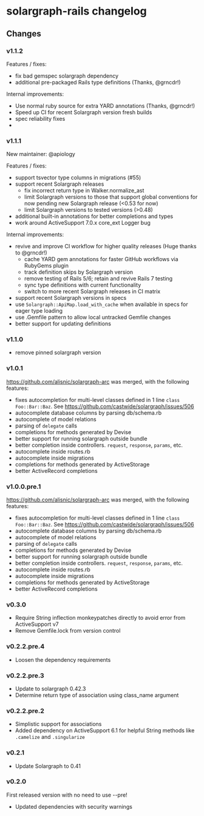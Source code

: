 # solargraph-rails changelog

## Changes

### v1.1.2

Features / fixes:

- fix bad gemspec solargraph dependency
- additional pre-packaged Rails type definitions (Thanks, @grncdr!)

Internal improvements:

- Use normal ruby source for extra YARD annotations (Thanks, @grncdr!)
- Speed up CI for recent Solargraph version fresh builds
- spec reliability fixes
-

### v1.1.1

New maintainer: @apiology

Features / fixes:

- support tsvector type columns in migrations (#55)
- support recent Solargraph releases
  - fix incorrect return type in Walker.normalize_ast
  - limit Solargraph versions to those that support global conventions for now pending new Solargraph release (<0.53 for now)
  - limit Solargraph versions to tested versions (>0.48)
- additional built-in annotations for better completions and types
- work around ActiveSupport 7.0.x core\_ext Logger bug

Internal improvements:

- revive and improve CI workflow for higher quality releases (Huge thanks to @grncdr!)
  - cache YARD gem annotations for faster GitHub workflows via RubyGems plugin
  - track definition skips by Solargraph version
  - remove testing of Rails 5/6; retain and revive Rails 7 testing
  - sync type definitions with current functionality
  - switch to more recent Solargraph releases in CI matrix
- support recent Solargraph versions in specs
- use `Solargraph::ApiMap.load_with_cache` when available in specs for eager type loading
- use .Gemfile pattern to allow local untracked Gemfile changes
- better support for updating definitions

### v1.1.0

- remove pinned solargraph version

### v1.0.1

https://github.com/alisnic/solargraph-arc was merged, with the following features:
- fixes autocompletion for multi-level classes defined in 1 line `class Foo::Bar::Baz`. See https://github.com/castwide/solargraph/issues/506
- autocomplete database columns by parsing db/schema.rb
- autocomplete of model relations
- parsing of `delegate` calls
- completions for methods generated by Devise
- better support for running solargraph outside bundle
- better completion inside controllers. `request`, `response`, `params`, etc.
- autocomplete inside routes.rb
- autocomplete inside migrations
- completions for methods generated by ActiveStorage
- better ActiveRecord completions

### v1.0.0.pre.1

https://github.com/alisnic/solargraph-arc was merged, with the following features:
- fixes autocompletion for multi-level classes defined in 1 line `class Foo::Bar::Baz`. See https://github.com/castwide/solargraph/issues/506
- autocomplete database columns by parsing db/schema.rb
- autocomplete of model relations
- parsing of `delegate` calls
- completions for methods generated by Devise
- better support for running solargraph outside bundle
- better completion inside controllers. `request`, `response`, `params`, etc.
- autocomplete inside routes.rb
- autocomplete inside migrations
- completions for methods generated by ActiveStorage
- better ActiveRecord completions

### v0.3.0
* Require String inflection monkeypatches directly to avoid error from ActiveSupport v7
* Remove Gemfile.lock from version control

### v0.2.2.pre.4
* Loosen the dependency requirements

### v0.2.2.pre.3
* Update to solargraph 0.42.3
* Determine return type of association using class_name argument

### v0.2.2.pre.2

* Simplistic support for associations
* Added dependency on ActiveSupport 6.1 for helpful String methods like `.camelize` and `.singularize`

### v0.2.1

* Update Solargraph to 0.41

### v0.2.0
First released version with no need to use --pre!

* Updated dependencies with security warnings
